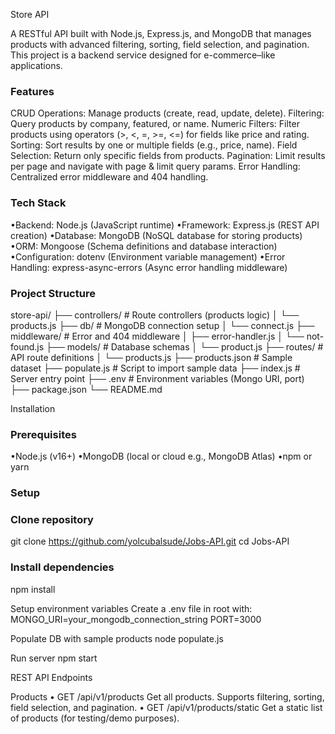 Store API

A RESTful API built with Node.js, Express.js, and MongoDB that manages products with advanced filtering, sorting, field selection, and pagination. This project is a backend service designed for e-commerce–like applications.

###  Features

CRUD Operations: Manage products (create, read, update, delete).
Filtering: Query products by company, featured, or name.
Numeric Filters: Filter products using operators (>, <, =, >=, <=) for fields like price and rating.
Sorting: Sort results by one or multiple fields (e.g., price, name).
Field Selection: Return only specific fields from products.
Pagination: Limit results per page and navigate with page & limit query params.
Error Handling: Centralized error middleware and 404 handling.


###  Tech Stack

•Backend: Node.js (JavaScript runtime)
•Framework: Express.js (REST API creation)
•Database: MongoDB (NoSQL database for storing products)
•ORM: Mongoose (Schema definitions and database interaction)
•Configuration: dotenv (Environment variable management)
•Error Handling: express-async-errors (Async error handling middleware)


###   Project Structure
store-api/
├── controllers/           		# Route controllers (products logic)
│   └── products.js
├── db/                			# MongoDB connection setup
│   └── connect.js
├── middleware/        			# Error and 404 middleware
│   ├── error-handler.js
│   └── not-found.js
├── models/            			# Database schemas
│   └── product.js
├── routes/            			# API route definitions
│   └── products.js
├── products.json      			# Sample dataset
├── populate.js        			# Script to import sample data
├── index.js           			# Server entry point
├── .env               			# Environment variables (Mongo URI, port)
├── package.json
└── README.md




Installation

###   Prerequisites

•Node.js (v16+)
•MongoDB (local or cloud e.g., MongoDB Atlas)
•npm or yarn


###  Setup

### Clone repository
git clone https://github.com/yolcubalsude/Jobs-API.git
cd Jobs-API

### Install dependencies
npm install

 Setup environment variables
 Create a .env file in root with:
 MONGO_URI=your_mongodb_connection_string
 PORT=3000

 Populate DB with sample products
node populate.js

 Run server
npm start


REST API Endpoints

Products
	•	GET /api/v1/products
Get all products. Supports filtering, sorting, field selection, and pagination.
	•	GET /api/v1/products/static
Get a static list of products (for testing/demo purposes).
